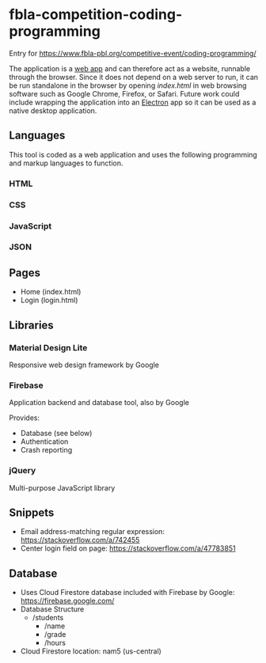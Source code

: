 # fbla-competition-coding-programming
 Entry for https://www.fbla-pbl.org/competitive-event/coding-programming/

The application is a [web app](https://en.wikipedia.org/wiki/Web_application) and can therefore act as a website, runnable through the browser. Since it does not depend on a web server to run, it can be run standalone in the browser by opening *index.html* in web browsing software such as Google Chrome, Firefox, or Safari. Future work could include wrapping the application into an [Electron](https://electronjs.org/) app so it can be used as a native desktop application.

## Languages

This tool is coded as a web application and uses the following programming and markup languages to function.

### HTML

### CSS

### JavaScript

### JSON

## Pages

 - Home (index.html)
 - Login (login.html)

## Libraries

### Material Design Lite
Responsive web design framework by Google

### Firebase
Application backend and database tool, also by Google

Provides:
- Database (see below)
- Authentication
- Crash reporting

### jQuery
Multi-purpose JavaScript library

## Snippets

 - Email address-matching regular expression: https://stackoverflow.com/a/742455
 - Center login field on page: https://stackoverflow.com/a/47783851

## Database

 - Uses Cloud Firestore database included with Firebase by Google: https://firebase.google.com/
 - Database Structure
   - /students
     - /name
     - /grade
     - /hours
 - Cloud Firestore location: nam5 (us-central)
